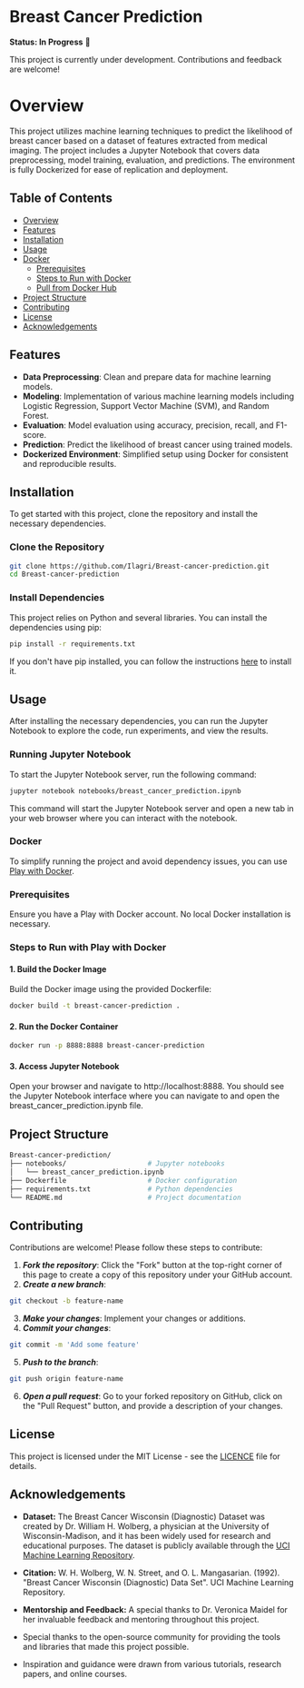 # Breast Cancer Prediction

**Status: In Progress** 🚧

This project is currently under development. Contributions and feedback are welcome!

# Overview

This project utilizes machine learning techniques to predict the likelihood of breast cancer based on a dataset of features extracted from medical imaging. The project includes a Jupyter Notebook that covers data preprocessing, model training, evaluation, and predictions. The environment is fully Dockerized for ease of replication and deployment.

## Table of Contents
- [Overview](#overview)
- [Features](#features)
- [Installation](#installation)
- [Usage](#usage)
- [Docker](#docker)
  - [Prerequisites](#prerequisites)
  - [Steps to Run with Docker](#steps-to-run-with-docker)
  - [Pull from Docker Hub](#pull-from-docker-hub)
- [Project Structure](#project-structure)
- [Contributing](#contributing)
- [License](#license)
- [Acknowledgements](#acknowledgements)

## Features

- **Data Preprocessing**: Clean and prepare data for machine learning models.
- **Modeling**: Implementation of various machine learning models including Logistic Regression, Support Vector Machine (SVM), and Random Forest.
- **Evaluation**: Model evaluation using accuracy, precision, recall, and F1-score.
- **Prediction**: Predict the likelihood of breast cancer using trained models.
- **Dockerized Environment**: Simplified setup using Docker for consistent and reproducible results.

## Installation

To get started with this project, clone the repository and install the necessary dependencies.

### Clone the Repository

```bash
git clone https://github.com/Ilagri/Breast-cancer-prediction.git
cd Breast-cancer-prediction
```

### Install Dependencies

This project relies on Python and several libraries. You can install the dependencies using pip:

```bash
pip install -r requirements.txt
```

If you don't have pip installed, you can follow the instructions [here](https://pip.pypa.io/en/stable/installation/) to install it.

## Usage

After installing the necessary dependencies, you can run the Jupyter Notebook to explore the code, run experiments, and view the results.

### Running Jupyter Notebook
To start the Jupyter Notebook server, run the following command:

```bash
jupyter notebook notebooks/breast_cancer_prediction.ipynb
```

This command will start the Jupyter Notebook server and open a new tab in your web browser where you can interact with the notebook.

### Docker
To simplify running the project and avoid dependency issues, you can use [Play with Docker](https://labs.play-with-docker.com/).

### Prerequisites
Ensure you have a Play with Docker account. No local Docker installation is necessary.

### Steps to Run with Play with Docker

#### 1. Build the Docker Image
Build the Docker image using the provided Dockerfile:

```bash
docker build -t breast-cancer-prediction .
```
#### 2. Run the Docker Container
```bash
docker run -p 8888:8888 breast-cancer-prediction
```
#### 3. Access Jupyter Notebook
Open your browser and navigate to http://localhost:8888. You should see the Jupyter Notebook interface where you can navigate to and open the breast_cancer_prediction.ipynb file.

## Project Structure
```bash
Breast-cancer-prediction/
├── notebooks/                    # Jupyter notebooks
│   └── breast_cancer_prediction.ipynb
├── Dockerfile                    # Docker configuration
├── requirements.txt              # Python dependencies
└── README.md                     # Project documentation
```

## Contributing
Contributions are welcome! Please follow these steps to contribute:

1. ***Fork the repository***: Click the "Fork" button at the top-right corner of this page to create a copy of this repository under your GitHub account.
2. ***Create a new branch***:
  ```bash
  git checkout -b feature-name
  ```
3. ***Make your changes***: Implement your changes or additions.
4. ***Commit your changes***:
  ```bash
  git commit -m 'Add some feature'
  ```
5. ***Push to the branch***:
  ```bash
  git push origin feature-name
  ```
6. ***Open a pull request***: Go to your forked repository on GitHub, click on the "Pull Request" button, and provide a description of your changes.

## License
This project is licensed under the MIT License - see the [LICENCE](https://github.com/Ilagri/Breast-cancer-prediction/blob/main/LICENSE) file for details.

## Acknowledgements

- **Dataset:** The Breast Cancer Wisconsin (Diagnostic) Dataset was created by Dr. William H. Wolberg, a physician at the University of Wisconsin-Madison, and it has been widely used for research and educational purposes. The dataset is publicly available through the [UCI Machine Learning Repository](https://archive.ics.uci.edu/ml/datasets/Breast+Cancer+Wisconsin+%28Diagnostic%29).
- **Citation:** W. H. Wolberg, W. N. Street, and O. L. Mangasarian. (1992). "Breast Cancer Wisconsin (Diagnostic) Data Set". UCI Machine Learning Repository.

- **Mentorship and Feedback:** A special thanks to Dr. Veronica Maidel for her invaluable feedback and mentoring throughout this project.

- Special thanks to the open-source community for providing the tools and libraries that made this project possible.
- Inspiration and guidance were drawn from various tutorials, research papers, and online courses.

